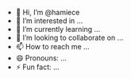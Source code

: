 - 👋 Hi, I’m @hamiece
- 👀 I’m interested in ...
- 🌱 I’m currently learning ...
- 💞️ I’m looking to collaborate on ...
- 📫 How to reach me ...
- 😄 Pronouns: ...
- ⚡ Fun fact: ...

<!---
hamiece/hamiece is a ✨ special ✨ repository because its `README.md` (this file) appears on your GitHub profile.
You can click the Preview link to take a look at your changes.
--->
